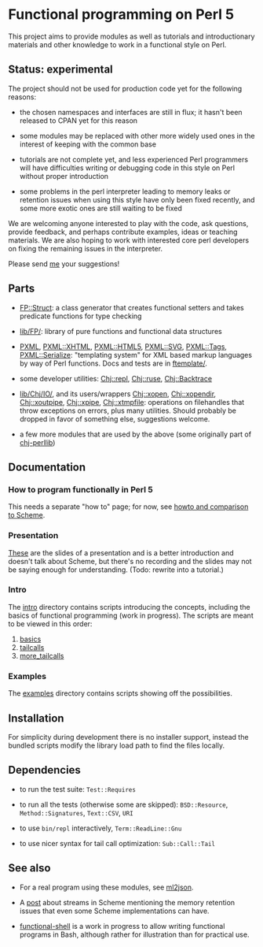 # Functional programming on Perl 5

This project aims to provide modules as well as tutorials and
introductionary materials and other knowledge to work in a functional
style on Perl.

## Status: experimental

The project should not be used for production code yet for the
following reasons:

* the chosen namespaces and interfaces are still in flux; it hasn't
  been released to CPAN yet for this reason

* some modules may be replaced with other more widely used ones in the
  interest of keeping with the common base

* tutorials are not complete yet, and less experienced Perl
  programmers will have difficulties writing or debugging code in this
  style on Perl without proper introduction

* some problems in the perl interpreter leading to memory leaks or
  retention issues when using this style have only been fixed
  recently, and some more exotic ones are still waiting to be fixed

We are welcoming anyone interested to play with the code, ask
questions, provide feedback, and perhaps contribute examples, ideas or
teaching materials.  We are also hoping to work with interested core
perl developers on fixing the remaining issues in the interpreter.

Please send [me](http://leafpair.com/contact) your suggestions!


## Parts

* [FP::Struct](lib/FP/Struct.pm): a class generator that creates
  functional setters and takes predicate functions for type checking

* [lib/FP/](lib/FP/): library of pure functions and
  functional data structures

* [PXML](lib/PXML.pm),
  [PXML::XHTML](lib/PXML/XHTML.pm),
  [PXML::HTML5](lib/PXML/HTML5.pm),
  [PXML::SVG](lib/PXML/SVG.pm),
  [PXML::Tags](lib/PXML/Tags.pm),
  [PXML::Serialize](lib/PXML/Serialize.pm):
  "templating system" for XML based markup languages by way of Perl
  functions. Docs and tests are in [ftemplate/](ftemplate/).

* some developer utilities: [Chj::repl](lib/Chj/repl.pm),
  [Chj::ruse](lib/Chj/ruse.pm), [Chj::Backtrace](lib/Chj/Backtrace.pm)

* [lib/Chj/IO/](lib/Chj/IO/), and its users/wrappers
  [Chj::xopen](lib/Chj/xopen.pm),
  [Chj::xopendir](lib/Chj/xopendir.pm),
  [Chj::xoutpipe](lib/Chj/xoutpipe.pm),
  [Chj::xpipe](lib/Chj/xpipe.pm),
  [Chj::xtmpfile](lib/Chj/xtmpfile.pm):
  operations on filehandles that throw exceptions on errors, plus
  many utilities.
  Should probably be dropped in favor of something else, suggestions
  welcome.

* a few more modules that are used by the above (some originally part
  of [chj-perllib](https://github.com/pflanze/chj-perllib))


## Documentation

### How to program functionally in Perl 5

This needs a separate "how to" page; for now, see [howto and
comparison to Scheme](docs/howto_and_comparison_to_Scheme.md).

### Presentation

[These](http://functional-perl.org/london.pm-talk/) are the slides of
a presentation and is a better introduction and doesn't talk about
Scheme, but there's no recording and the slides may not be saying
enough for understanding. (Todo: rewrite into a tutorial.)

### Intro

The [intro](intro/) directory contains scripts introducing the
concepts, including the basics of functional programming (work in
progress). The scripts are meant to be viewed in this order:

1. [basics](intro/basics)
1. [tailcalls](intro/tailcalls)
1. [more_tailcalls](intro/more_tailcalls)

### Examples

The [examples](examples/) directory contains scripts showing off the
possibilities.


## Installation

For simplicity during development there is no installer support,
instead the bundled scripts modify the library load path to find the
files locally.

## Dependencies

* to run the test suite: `Test::Requires`

* to run all the tests (otherwise some are skipped):
  `BSD::Resource`, `Method::Signatures`, `Text::CSV`, `URI`

* to use `bin/repl` interactively, `Term::ReadLine::Gnu`

* to use nicer syntax for tail call optimization: `Sub::Call::Tail`


## See also

* For a real program using these modules, see
  [ml2json](http://ml2json.christianjaeger.ch).

* A [post](https://news.ycombinator.com/item?id=8734719) about streams
  in Scheme mentioning the memory retention issues that even some
  Scheme implementations can have.

* [functional-shell](https://github.com/pflanze/functional-shell) is a
  work in progress to allow writing functional programs in Bash,
  although rather for illustration than for practical use.
